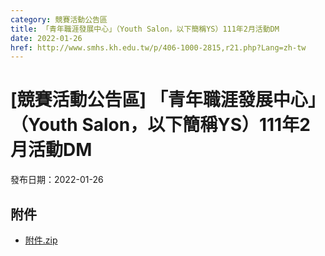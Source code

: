 ```yaml
---
category: 競賽活動公告區
title: 「青年職涯發展中心」（Youth Salon，以下簡稱YS）111年2月活動DM
date: 2022-01-26
href: http://www.smhs.kh.edu.tw/p/406-1000-2815,r21.php?Lang=zh-tw
---
```


# [競賽活動公告區] 「青年職涯發展中心」（Youth Salon，以下簡稱YS）111年2月活動DM
發布日期：2022-01-26

<div><div></div><div></div></div>

## 附件
- [附件.zip](https://www.smhs.kh.edu.tw/app/index.php?Action=downloadfile&file=WVhSMFlXTm9Mekl2Y0hSaFh6STFNVFpmTkRjME56UTNOVjg0TURZeU5TNTZhWEE9&fname=DGGGROTSYWQO41XX50LKSWHGRK30OOLKDGUWTSKK4125MLVWKPROVTPOUSSSPKPO)

